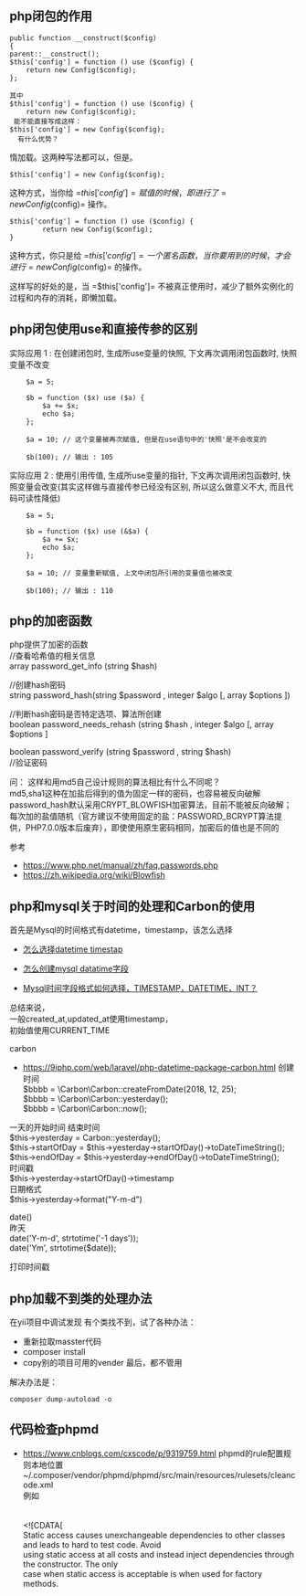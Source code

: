 ## php闭包的作用
```
public function __construct($config)
{
parent::__construct();
$this['config'] = function () use ($config) {
    return new Config($config);
};

其中
$this['config'] = function () use ($config) {
    return new Config($config);
 能不能直接写成这样：
$this['config'] = new Config($config);
  有什么优势？
```
  
惰加载。这两种写法都可以，但是。  
```
$this['config'] = new Config($config);
```
这种方式，当你给 =$this['config']= 赋值的时候，即进行了 =new Config($config)= 操作。  
```
$this['config'] = function () use ($config) {
        return new Config($config);
}
```
这种方式，你只是给 =$this['config']= 一个匿名函数，当你要用到的时候，才会进行 =new Config($config)= 的操作。  
  
这样写的好处的是，当 =$this['config']= 不被真正使用时，减少了额外实例化的过程和内存的消耗，即懒加载。  
  

## php闭包使用use和直接传参的区别 
实际应用 1 : 在创建闭包时, 生成所use变量的快照, 下文再次调用闭包函数时, 快照变量不改变  
```
    $a = 5;

    $b = function ($x) use ($a) {
        $a += $x;
        echo $a;
    };

    $a = 10; // 这个变量被再次赋值, 但是在use语句中的'快照'是不会改变的

    $b(100); // 输出 : 105
```
实际应用 2 : 使用引用传值, 生成所use变量的指针, 下文再次调用闭包函数时, 快照变量会改变(其实这样做与直接传参已经没有区别, 所以这么做意义不大, 而且代码可读性降低)  
```
    $a = 5;

    $b = function ($x) use (&$a) {
        $a += $x;
        echo $a;
    };

    $a = 10; // 变量重新赋值, 上文中闭包所引用的变量值也被改变

    $b(100); // 输出 : 110
```

## php的加密函数  
php提供了加密的函数  
//查看哈希值的相关信息  
array password_get_info (string $hash)  
  
//创建hash密码  
string password_hash(string $password , integer $algo [, array $options ])  
  
//判断hash密码是否特定选项、算法所创建  
boolean password_needs_rehash (string $hash , integer $algo [, array $options ]  
  
boolean password_verify (string $password , string $hash)  
//验证密码  
  
问： 这样和用md5自己设计规则的算法相比有什么不同呢？  
 md5,sha1这种在加盐后得到的值为固定一样的密码，也容易被反向破解  
password_hash默认采用CRYPT_BLOWFISH加密算法，目前不能被反向破解；每次加的盐值随机（官方建议不使用固定的盐：PASSWORD_BCRYPT算法提供，PHP7.0.0版本后废弃），即使使用原生密码相同，加密后的值也是不同的  
  
参考  
- https://www.php.net/manual/zh/faq.passwords.php
- https://zh.wikipedia.org/wiki/Blowfish
## php和mysql关于时间的处理和Carbon的使用  
首先是Mysql的时间格式有datetime，timestamp，该怎么选择  
  
- [怎么选择datetime timestap](https://stackoverflow.com/questions/409286/should-i-use-the-datetime-or-timestamp-data-type-in-mysql)
- [怎么创建mysql datatime字段](https://stackoverflow.com/questions/168736/how-do-you-set-a-default-value-for-a-mysql-datetime-column)
  
- [Mysql时间字段格式如何选择，TIMESTAMP，DATETIME，INT？](https://segmentfault.com/q/1010000000121702)
  
总结来说，  
一般created_at,updated_at使用timestamp，  
初始值使用CURRENT_TIME  
  
carbon  
- https://9iphp.com/web/laravel/php-datetime-package-carbon.html
创建时间  
$bbbb = \Carbon\Carbon::createFromDate(2018, 12, 25);  
$bbbb = \Carbon\Carbon::yesterday();  
$bbbb = \Carbon\Carbon::now();  
  
一天的开始时间 结束时间  
$this->yesterday = Carbon::yesterday();  
$this->startOfDay = $this->yesterday->startOfDay()->toDateTimeString();  
$this->endOfDay = $this->yesterday->endOfDay()->toDateTimeString();  
时间戳  
$this->yesterday->startOfDay()->timestamp  
日期格式  
$this->yesterday->format("Y-m-d")  
  
  
date()  
昨天  
date('Y-m-d', strtotime('-1 days'));  
date('Ym', strtotime($date));  
  
打印时间戳  


## php加载不到类的处理办法  
在yii项目中调试发现 有个类找不到，试了各种办法：  
- 重新拉取masster代码
- composer install
- copy别的项目可用的vender
最后，都不管用  
  
解决办法是：  
  
```
composer dump-autoload -o
```

## 代码检查phpmd
- https://www.cnblogs.com/cxscode/p/9319759.html
phpmd的rule配置规则本地位置 ~/.composer/vendor/phpmd/phpmd/src/main/resources/rulesets/cleancode.xml  
例如  
<rule name="StaticAccess"  
          since="1.4.0"  
          message="Avoid using static access to class '{0}' in method '{1}'."  
          class="PHPMD\Rule\CleanCode\StaticAccess"  
          externalInfoUrl="http://phpmd.org/rules/cleancode.html#staticaccess">  
        <description>  
            <![CDATA[  
Static access causes unexchangeable dependencies to other classes and leads to hard to test code. Avoid  
using static access at all costs and instead inject dependencies through the constructor. The only  
case when static access is acceptable is when used for factory methods.  
